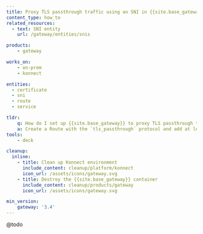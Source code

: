 ```yaml
---
title: Proxy TLS passthrough traffic using an SNI in {{site.base_gateway}}
content_type: how_to
related_resources:
  - text: SNI entity
    url: /gateway/entities/snis

products:
    - gateway

works_on:
    - on-prem
    - konnect

entities: 
  - certificate
  - sni
  - route
  - service

tldr:
    q: How do I set up {{site.base_gateway}} to proxy TLS passthrough traffic?
    a: Create a Route with the `tls_passthrough` protocol and add at least one SNI, set the protocol for the corresponding Gateway Service to `tcp`.
tools:
    - deck

cleanup:
  inline:
    - title: Clean up Konnect environment
      include_content: cleanup/platform/konnect
      icon_url: /assets/icons/gateway.svg
    - title: Destroy the {{site.base_gateway}} container
      include_content: cleanup/products/gateway
      icon_url: /assets/icons/gateway.svg

min_version:
    gateway: '3.4'
---
```


@todo

<!--content notes:
- Based on this section: https://docs.konghq.com/gateway/latest/how-kong-works/routing-traffic/#proxy-tls-passthrough-traffic
- Add certificate and SNI prereqs

-->